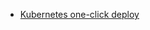 - [Kubernetes one-click deploy](https://github.com/HXSecurity/dongtai-deploy/blob/main/kubernetes/README.md)